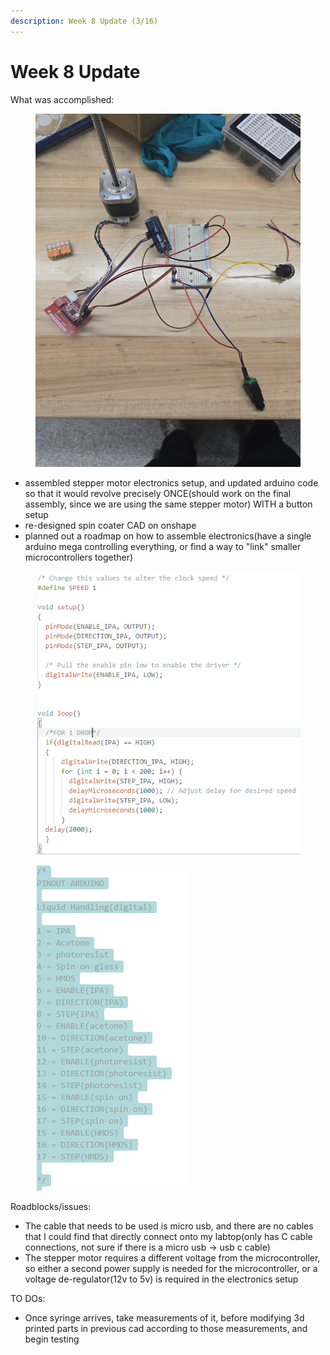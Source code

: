 ```yaml
---
description: Week 8 Update (3/16)
---
```


# Week 8 Update

What was accomplished:&#x20;

<figure><img src="../../../.gitbook/assets/20250315_143052 (1).jpg" alt=""><figcaption></figcaption></figure>

* assembled stepper motor electronics setup, and updated arduino code so that it would revolve precisely ONCE(should work on the final assembly, since we are using the same stepper motor) WITH a button setup
* re-designed spin coater CAD on onshape
* planned out a roadmap on how to assemble electronics(have a single arduino mega controlling everything, or find a way to "link" smaller microcontrollers together)

<div><figure><img src="../../../.gitbook/assets/Screenshot 2025-03-16 223406.png" alt=""><figcaption></figcaption></figure> <figure><img src="../../../.gitbook/assets/Screenshot 2025-03-16 223317.png" alt=""><figcaption></figcaption></figure></div>



Roadblocks/issues:

* The cable that needs to be used is micro usb, and there are no cables that I could find that directly connect onto my labtop(only has C cable connections, not sure if there is a micro usb -> usb c cable)
* The stepper motor requires a different voltage from the microcontroller, so either a second power supply is needed for the microcontroller, or a voltage de-regulator(12v to 5v) is required in the electronics setup

TO DOs:

* Once syringe arrives, take measurements of it, before modifying 3d printed parts in previous cad according to those measurements, and begin testing

